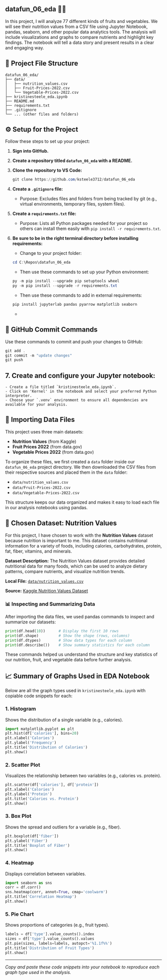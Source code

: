 ## datafun_06_eda 🍎🥦
In this project, I will analyze 77 different kinds of fruits and vegetables. We will see their nutrition values from a CSV file using Jupyter Notebook, pandas, seaborn, and other popular data analytics tools. The analysis will include visualizations and graphs to compare nutrients and highlight key findings. The notebook will tell a data story and present results in a clear and engaging way.


## 📁 Project File Structure

```text
datafun_06_eda/
├── data/
│   ├── nutrition_values.csv
│   ├── Fruit-Prices-2022.csv
│   └── Vegetable-Prices-2022.csv
├── kristinesteele_eda.ipynb
├── README.md
├── requirements.txt
├── .gitignore
└── ... (other files and folders)
```


## ⚙️ Setup for the Project

Follow these steps to set up your project:

1. **Sign into GitHub.**
2. **Create a repository titled `datafun_06_eda` with a README.**
3. **Clone the repository to VS Code:**
	```powershell
	git clone https://github.com/ksteele3712/datafun_06_eda
	```
4. **Create a `.gitignore` file:**
	- Purpose: Excludes files and folders from being tracked by git (e.g., virtual environments, temporary files, system files).
5. **Create a `requirements.txt` file:**
	- Purpose: Lists all Python packages needed for your project so others can install them easily with `pip install -r requirements.txt`.

6. **Be sure to be in the right terminal directory before installing requirements:**
	- Change to your project folder:
	```powershell
	cd C:\Repos\datafun_06_eda
	```
	- Then use these commands to set up your Python environment:
	```powershell
	py -m pip install --upgrade pip setuptools wheel
	py -m pip install --upgrade -r requirements.txt
	```
    - Then use these commands to add in external requirements:
	```powershell
    pip install jupyterlab pandas pyarrow matplotlib seaborn
    ```
	- 
## 🚀 GitHub Commit Commands

Use these commands to commit and push your changes to GitHub:

```powershell
git add .
git commit -m "update changes"
git push
```


## 7. **Create and configure your Jupyter notebook:**
	- Create a file titled `kristinesteele_eda.ipynb`.
	- Click on 'Kernel' in the notebook and select your preferred Python interpreter.
	- Choose your `.venv` environment to ensure all dependencies are available for your analysis.
  

## 📂 Importing Data Files

This project uses three main datasets:

- **Nutrition Values** (from Kaggle)
- **Fruit Prices 2022** (from data.gov)
- **Vegetable Prices 2022** (from data.gov)

To organize these files, we first created a `data` folder inside our `datafun_06_eda` project directory. We then downloaded the CSV files from their respective sources and placed them in the `data` folder:

- `data/nutrition_values.csv`
- `data/Fruit-Prices-2022.csv`
- `data/Vegetable-Prices-2022.csv`

This structure keeps our data organized and makes it easy to load each file in our analysis notebooks using pandas.

## 🥗 Chosen Dataset: Nutrition Values

For this project, I have chosen to work with the **Nutrition Values** dataset because nutrition is important to me. This dataset contains nutritional information for a variety of foods, including calories, carbohydrates, protein, fat, fiber, vitamins, and minerals.

**Dataset Description:**
The Nutrition Values dataset provides detailed nutritional data for many foods, which can be used to analyze dietary patterns, compare nutrients, and visualize nutrition trends.

**Local File:** [`data/nutrition_values.csv`](data/nutrition_values.csv)

**Source:** [Kaggle Nutrition Values Dataset](https://www.kaggle.com/datasets)

### 📊 Inspecting and Summarizing Data

After importing the data files, we used pandas commands to inspect and summarize our datasets:

```python
print(df.head(10))      # Display the first 10 rows
print(df.shape)         # Show the shape (rows, columns)
print(df.dtypes)        # Show data types for each column
print(df.describe())    # Show summary statistics for each column
```

These commands helped us understand the structure and key statistics of our nutrition, fruit, and vegetable data before further analysis.

## 📈 Summary of Graphs Used in EDA Notebook

Below are all the graph types used in `kristinesteele_eda.ipynb` with copiable code snippets for each:

### 1. Histogram
Shows the distribution of a single variable (e.g., calories).
```python
import matplotlib.pyplot as plt
plt.hist(df['calories'], bins=20)
plt.xlabel('Calories')
plt.ylabel('Frequency')
plt.title('Distribution of Calories')
plt.show()
```

### 2. Scatter Plot
Visualizes the relationship between two variables (e.g., calories vs. protein).
```python
plt.scatter(df['calories'], df['protein'])
plt.xlabel('Calories')
plt.ylabel('Protein')
plt.title('Calories vs. Protein')
plt.show()
```

### 3. Box Plot
Shows the spread and outliers for a variable (e.g., fiber).
```python
plt.boxplot(df['fiber'])
plt.ylabel('Fiber')
plt.title('Boxplot of Fiber')
plt.show()
```

### 4. Heatmap
Displays correlation between variables.
```python
import seaborn as sns
corr = df.corr()
sns.heatmap(corr, annot=True, cmap='coolwarm')
plt.title('Correlation Heatmap')
plt.show()
```

### 5. Pie Chart
Shows proportions of categories (e.g., fruit types).
```python
labels = df['type'].value_counts().index
sizes = df['type'].value_counts().values
plt.pie(sizes, labels=labels, autopct='%1.1f%%')
plt.title('Distribution of Fruit Types')
plt.show()
```

---
*Copy and paste these code snippets into your notebook to reproduce each graph type used in the analysis.*





